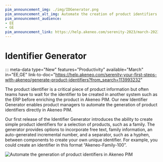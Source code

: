 ```yaml
---
pim_announcement_img: ./img/IDGenerator.png
pim_announcement_alt_img: Automate the creation of product identifiers in Akeneo PIM
pim_announcement_audience:
- EE
- GE
pim_announcement_link: https://help.akeneo.com/serenity-2023/march-2023-serenity-updates#identifier-generator
---
```


# Identifier Generator
::: meta-data type="New" features="Productivity" available="March" in="EE,GE" link-to-doc="https://help.akeneo.com/serenity-your-first-steps-with-akeneo/generate-product-identifiers?from_search=113993232"

The product identifier is a critical piece of product information but often teams have to wait for the identifier to be created in another system such as the ERP before enriching the product in Akeneo PIM. Our new Identifier Generator enables product managers to automate the generation of product identifiers directly in Akeneo PIM.

Our first release of the Identifier Generator introduces the ability to create simple product identifiers for a selection of products, such as a family. The generator provides options to incorporate free text, family information, an auto-generated incremental number, and a separator, such as a hyphen, between components to create your own unique identifier. For example, you could create an identifier in this format “Akeneo-Family-100”.



![Automate the generation of product identifiers in Akeneo PIM](../img/IDGenerator.png)

